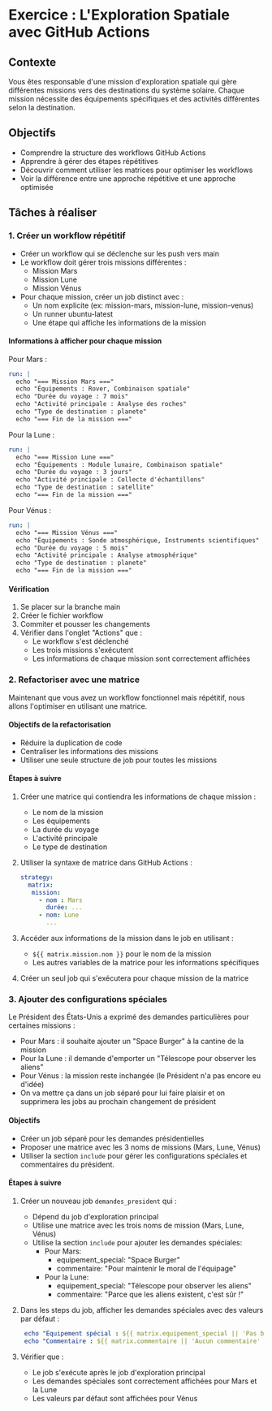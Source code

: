 # Exercice : L'Exploration Spatiale avec GitHub Actions

## Contexte
Vous êtes responsable d'une mission d'exploration spatiale qui gère différentes missions vers des destinations du système solaire. Chaque mission nécessite des équipements spécifiques et des activités différentes selon la destination.

## Objectifs
- Comprendre la structure des workflows GitHub Actions
- Apprendre à gérer des étapes répétitives
- Découvrir comment utiliser les matrices pour optimiser les workflows
- Voir la différence entre une approche répétitive et une approche optimisée

## Tâches à réaliser

### 1. Créer un workflow répétitif
- Créer un workflow qui se déclenche sur les push vers main
- Le workflow doit gérer trois missions différentes :
  - Mission Mars
  - Mission Lune
  - Mission Vénus
- Pour chaque mission, créer un job distinct avec :
  - Un nom explicite (ex: mission-mars, mission-lune, mission-venus)
  - Un runner ubuntu-latest
  - Une étape qui affiche les informations de la mission

#### Informations à afficher pour chaque mission
Pour Mars :
```yaml
run: |
  echo "=== Mission Mars ==="
  echo "Équipements : Rover, Combinaison spatiale"
  echo "Durée du voyage : 7 mois"
  echo "Activité principale : Analyse des roches"
  echo "Type de destination : planete"
  echo "=== Fin de la mission ==="
```

Pour la Lune :
```yaml
run: |
  echo "=== Mission Lune ==="
  echo "Équipements : Module lunaire, Combinaison spatiale"
  echo "Durée du voyage : 3 jours"
  echo "Activité principale : Collecte d'échantillons"
  echo "Type de destination : satellite"
  echo "=== Fin de la mission ==="
```

Pour Vénus :
```yaml
run: |
  echo "=== Mission Vénus ==="
  echo "Équipements : Sonde atmosphérique, Instruments scientifiques"
  echo "Durée du voyage : 5 mois"
  echo "Activité principale : Analyse atmosphérique"
  echo "Type de destination : planete"
  echo "=== Fin de la mission ==="
```

#### Vérification
1. Se placer sur la branche main
2. Créer le fichier workflow
3. Commiter et pousser les changements
4. Vérifier dans l'onglet "Actions" que :
   - Le workflow s'est déclenché
   - Les trois missions s'exécutent
   - Les informations de chaque mission sont correctement affichées

### 2. Refactoriser avec une matrice
Maintenant que vous avez un workflow fonctionnel mais répétitif, nous allons l'optimiser en utilisant une matrice.

#### Objectifs de la refactorisation
- Réduire la duplication de code
- Centraliser les informations des missions
- Utiliser une seule structure de job pour toutes les missions

#### Étapes à suivre
1. Créer une matrice qui contiendra les informations de chaque mission :
   - Le nom de la mission
   - Les équipements
   - La durée du voyage
   - L'activité principale
   - Le type de destination

2. Utiliser la syntaxe de matrice dans GitHub Actions :
   ```yaml
   strategy:
     matrix:
      mission: 
        - nom : Mars
          durée: ...
        - nom: Lune
          ...
   ```

3. Accéder aux informations de la mission dans le job en utilisant :
   - `${{ matrix.mission.nom }}` pour le nom de la mission
   - Les autres variables de la matrice pour les informations spécifiques

4. Créer un seul job qui s'exécutera pour chaque mission de la matrice

### 3. Ajouter des configurations spéciales
Le Président des États-Unis a exprimé des demandes particulières pour certaines missions :
- Pour Mars : il souhaite ajouter un "Space Burger" à la cantine de la mission
- Pour la Lune : il demande d'emporter un "Télescope pour observer les aliens"
- Pour Vénus : la mission reste inchangée (le Président n'a pas encore eu d'idée)
- On va mettre ça dans un job séparé pour lui faire plaisir et on supprimera les jobs au prochain changement de président

#### Objectifs
- Créer un job séparé pour les demandes présidentielles
- Proposer une matrice avec les 3 noms de missions (Mars, Lune, Vénus)
- Utiliser la section `include` pour gérer les configurations spéciales et commentaires du président.


#### Étapes à suivre
1. Créer un nouveau job `demandes_president` qui :
   - Dépend du job d'exploration principal
   - Utilise une matrice avec les trois noms de mission (Mars, Lune, Vénus)
   - Utilise la section `include` pour ajouter les demandes spéciales:
     - Pour Mars:
       - equipement_special: "Space Burger"
       - commentaire: "Pour maintenir le moral de l'équipage"
     - Pour la Lune:
       - equipement_special: "Télescope pour observer les aliens"
       - commentaire: "Parce que les aliens existent, c'est sûr !"


2. Dans les steps du job, afficher les demandes spéciales avec des valeurs par défaut :
   ```yaml
    echo "Équipement spécial : ${{ matrix.equipement_special || 'Pas besoin' }}"
    echo "Commentaire : ${{ matrix.commentaire || 'Aucun commentaire' }}"
   ```

3. Vérifier que :
   - Le job s'exécute après le job d'exploration principal
   - Les demandes spéciales sont correctement affichées pour Mars et la Lune
   - Les valeurs par défaut sont affichées pour Vénus
